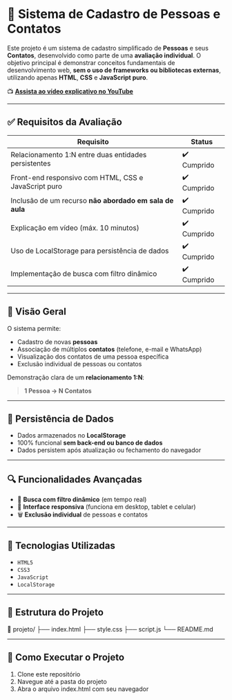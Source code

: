 # 📇 Sistema de Cadastro de Pessoas e Contatos

Este projeto é um sistema de cadastro simplificado de **Pessoas** e seus **Contatos**, desenvolvido como parte de uma **avaliação individual**. O objetivo principal é demonstrar conceitos fundamentais de desenvolvimento web, 
**sem o uso de frameworks ou bibliotecas externas**, utilizando apenas **HTML**, **CSS** e **JavaScript puro**.

📺 **[Assista ao vídeo explicativo no YouTube](https://youtu.be/_UXJUoviGkg)**

---

## ✅ Requisitos da Avaliação

| Requisito                                                                 | Status     |
|---------------------------------------------------------------------------|------------|
| Relacionamento 1:N entre duas entidades persistentes                     | ✔️ Cumprido |
| Front-end responsivo com HTML, CSS e JavaScript puro                     | ✔️ Cumprido |
| Inclusão de um recurso **não abordado em sala de aula**                 | ✔️ Cumprido |
| Explicação em vídeo (máx. 10 minutos)                                    | ✔️ Cumprido |
| Uso de LocalStorage para persistência de dados                           | ✔️ Cumprido |
| Implementação de busca com filtro dinâmico                               | ✔️ Cumprido |

---

## 🧠 Visão Geral

O sistema permite:

- Cadastro de novas **pessoas**
- Associação de múltiplos **contatos** (telefone, e-mail e WhatsApp)
- Visualização dos contatos de uma pessoa específica
- Exclusão individual de pessoas ou contatos

Demonstração clara de um **relacionamento 1:N**:
> **1 Pessoa → N Contatos**

---

## 💾 Persistência de Dados

- Dados armazenados no **LocalStorage**
- 100% funcional **sem back-end ou banco de dados**
- Dados persistem após atualização ou fechamento do navegador

---

## 🔍 Funcionalidades Avançadas

- 🔎 **Busca com filtro dinâmico** (em tempo real)
- 📱 **Interface responsiva** (funciona em desktop, tablet e celular)
- 🗑️ **Exclusão individual** de pessoas e contatos

---

## 🧰 Tecnologias Utilizadas

- `HTML5`
- `CSS3`
- `JavaScript`
- `LocalStorage`

---
## 📂 Estrutura do Projeto

📁 projeto/
├── index.html
├── style.css
├── script.js
└── README.md

---

## 🚀 Como Executar o Projeto

1. Clone este repositório
2. Navegue até a pasta do projeto
3. Abra o arquivo index.html com seu navegador

